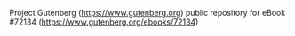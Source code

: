 Project Gutenberg (https://www.gutenberg.org) public repository
for eBook #72134 (https://www.gutenberg.org/ebooks/72134)
